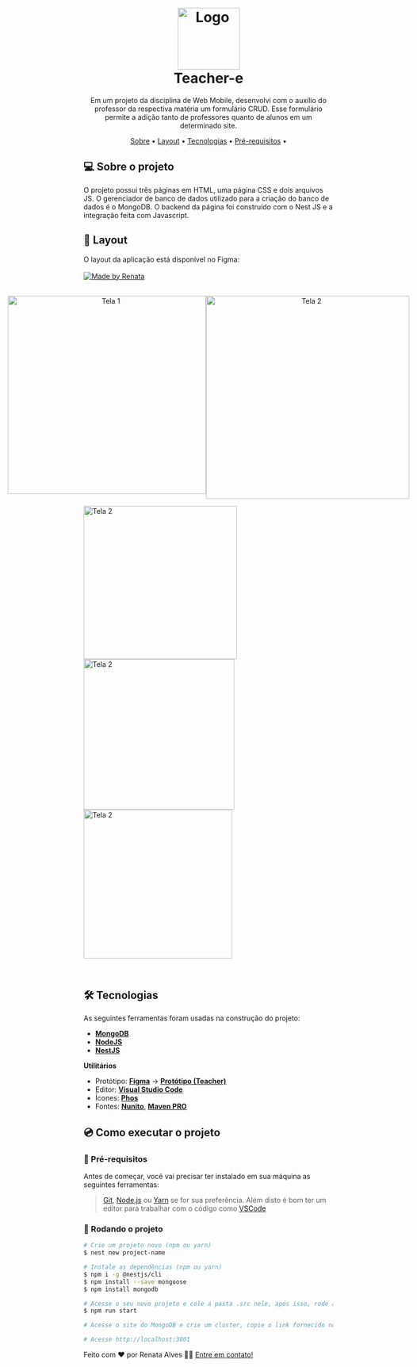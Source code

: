<!-- Logo or Banner -->
<!-- Seu projeto pode ter Logo, Nome ou Logo e Banner. -->
<h1 align="center" id="project_name">
  <br />
  <!-- Link externo ou local(.github). -->
  <img src="https://github.com/renataalvescun/Teacher-e/assets/100436812/495b0f4c-cce8-40ec-bd2f-236f0a12ed0b" alt="Logo" height="125" width="125">
  <br />
  Teacher-e
  <br />
</h1>

<!-- Description -->
<!-- Pequena descrição do projeto. -->
<p align="center"> Em um projeto da disciplina de Web Mobile,  desenvolvi com o auxílio do professor da respectiva matéria um formulário CRUD.  Esse formulário permite a adição tanto de professores quanto de alunos em um determinado site. </p>

<!-- Table content -->
<!-- Adicione seus tópicos, ex: -->
<p align="center">
 <a href="#about">Sobre</a> •
 <a href="#layout">Layout</a> • 
 <a href="#technologies">Tecnologias</a> • 
 <a href="#prerequisites">Pré-requisitos</a> •
</p>

<!-- Description 2 -->
<!-- Descreva seu projeto. -->
<h2 id="about">
💻 Sobre o projeto
</h2>
O projeto possui três páginas em HTML, uma página CSS e dois arquivos JS. O gerenciador de banco de dados utilizado para a criação do banco de dados é o MongoDB. O backend da página foi construído com o Nest JS e a integração feita com Javascript. 
<!-- Layout -->
<!-- Substitua pelo link do layout no Figma (https://www.figma.com) -->
<h2 id="layout">🎨 Layout</h2>
O layout da aplicação está disponível no Figma:
<br /><br />
<a href="https://www.figma.com/file/eCLASXiBTWCR85mmXOI1aa/Teacher-e?type=design&node-id=0%3A1&t=W1QxzJLGTUTqebnH-1">
  <img alt="Made by Renata" src="https://img.shields.io/badge/Acessar%20Layout%20-Figma-%235965E0">
</a>
<br /><br />
<!-- Link externo ou local(.github). -->
<p align="center" style="display: flex; align-items: flex-start; justify-content: center;">
  <img src="https://github.com/renataalvescun/Teacher-e/assets/100436812/f17f0747-e831-4957-808d-01508912c0c8" width="400px" alt=" Tela 1">
  <img src="https://github.com/renataalvescun/Teacher-e/assets/100436812/4c7dd321-a9f6-40c7-a738-584c02164edd" width="410px" alt="Tela 2">
</p>
<p>
    <img src="https://github.com/renataalvescun/Teacher-e/assets/100436812/1b647624-c1ad-44c7-bf6e-719ec7c8ca0c" width="309" alt="Tela 2">
  <img src="https://github.com/renataalvescun/Teacher-e/assets/100436812/c00bb2c9-f592-4346-a199-c0320b2dbedd" width="304px" alt="Tela 2">
  <img src="https://github.com/renataalvescun/Teacher-e/assets/100436812/85579f37-395f-4f8a-99d1-0f5374d730ad" width="300px" alt="Tela 2">

</p>

<!-- Technologies -->
<!-- [nome_da_tech](https://exemplo.com)-->
<br />
<h2 id="technologies">🛠 Tecnologias</h2>

As seguintes ferramentas foram usadas na construção do projeto:

- **[MongoDB](https://cloud.mongodb.com/)**
- **[NodeJS](https://nodejs.org/en/download)**
- **[NestJS](https://nestjs.com/)**

**Utilitários**

- Protótipo: **[Figma](https://www.figma.com/)** → **[Protótipo (Teacher)](https://www.figma.com/file/eCLASXiBTWCR85mmXOI1aa/Teacher-e?type=design&node-id=0-1)**
- Editor: **[Visual Studio Code](https://code.visualstudio.com/)**
- Ícones: **[Phos](https://phosphoricons.com/)**
- Fontes: **[Nunito](https://fonts.google.com/specimen/Nunito?query=nunito)**, **[Maven PRO](https://fonts.google.com/specimen/Maven+Pro)**

<!-- Prerequisites -->
<h2 id="prerequisites">💿 Como executar o projeto</h2>

### 🧰 Pré-requisitos

Antes de começar, você vai precisar ter instalado em sua máquina as seguintes ferramentas:

> [Git](https://git-scm.com), [Node.js](https://nodejs.org/en/) ou [Yarn](https://yarnpkg.com/) se for sua preferência.
> Além disto é bom ter um editor para trabalhar com o código como [VSCode](https://code.visualstudio.com/)

### 🧭 Rodando o projeto

```bash
# Crie um projeto novo (npm ou yarn)
$ nest new project-name

# Instale as dependências (npm ou yarn)
$ npm i -g @nestjs/cli
$ npm install --save mongoose
$ npm install mongodb

# Acesse o seu novo projeto e cole a pasta .src nele, após isso, rode a aplicação
$ npm run start

# Acesse o site do MongoDB e crie um cluster, copie o link fornecido no site para o arquivo app.module.ts

# Acesse http://localhost:3001
```
Feito com ❤️ por Renata Alves 👋🏽 [Entre em contato!](https://www.linkedin.com/in/renataalvesz/)

